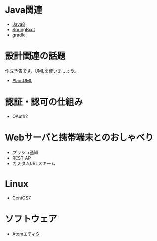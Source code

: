 # Java関連

* [Java8](java/readme.md)
* [SpringBoot](java/framework/springboot/readme.md)
* [gradle](java/framework/gradle/readme.md)

# 設計関連の話題

作成予告です。UMLを使いましょう。
* [PlantUML](design/plantuml.md)

# 認証・認可の仕組み

* OAuth2

# Webサーバと携帯端末とのおしゃべり

* プッシュ通知
* REST-API
* カスタムURLスキーム

# Linux

* [CentOS7](centos7/readme.md)

# ソフトウェア

* [Atomエディタ](software/atom.md)
